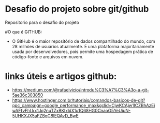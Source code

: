 # Desafio do projeto  sobre git/github
Repositorio para o desafio do projeto

#O que é GITHUB:
 - O GitHub é o maior repositório de dados compartilhado do mundo, com 28 milhões de usuários atualmente. É uma plataforma majoritariamente usada por desenvolvedores, pois permite uma hospedagem prática de código-fonte e arquivos em nuvem.

# links úteis e artigos github:
 - https://medium.com/@rafaelvicio/introdu%C3%A7%C3%A3o-a-git-5ae36c303850
 - https://www.hostinger.com.br/tutoriais/comandos-basicos-de-git?ppc_campaign=google_performance_max&gclid=CjwKCAjw1ICZBhAzEiwAFfvFhLkx1Jq2nuTZxBKIxldX1u1Q68HG0CnaoG5YeUiuN-5UHKXJX5aFZBoC8lEQAvD_BwE 

